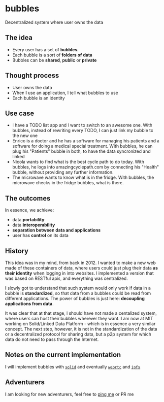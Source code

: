 # bubbles

Decentralized system where user owns the data

## The idea

- Every user has a set of **bubbles**.
- Each bubble is a sort of **folders of data**
- Bubbles can be **shared**, **public** or **private**

## Thought process
- User owns the data
- When I use an application, I tell what bubbles to use
- Each bubble is an identity

## Use case
- I have a TODO list app and I want to switch to an awesome one. With bubbles, instead of rewriting every TODO, I can just link my bubble to the new one
- Enrico is a doctor and he has a software for managing his patients and a software for doing a medical special treatment. With bubbles, he can plug his "Patients" bubble in both, to have the data syncronized and linked
- Nicola wants to find what is the best cycle path to do today. With bubbles, he logs into amazingcyclepath.com by connecting his "Health" bubble, without providing any further information.
- The microwave wants to know what is in the fridge. With bubbles, the microwave checks in the fridge bubbles, what is there.

## The outcomes

In essence, we achieve:
- data **portability**
- data **interoperability**
- **separation between data and applications**
- user has **control** on its data

## History

This idea was in my mind, from back in 2012.
I wanted to make a new web made of these containers of data, where users could just plug their data **as their identity** when logging in into websites. I implemented a version that was based on RESTful apis, and everything was centralized.

I slowly got to understand that such system would only work if data in a bubble is **standardized**, so that data from a bubbles could be read from different applications. The power of bubbles is just here: **decoupling applications from data**.

It was clear that at that stage, I should have not made a centalized system, where users can host their bubbles wherever they want. I am now at MIT working on Solid/Linked Data Platform - which is in essence a very similar concept. The next step, however, it is not in the standardization of the data or a decentralized protocol for sharing data, but a p2p system for which data do not need to pass through the Internet.

## Notes on the current implementation

I will implement bubbles with [`solid`](https://github.com/linkeddata/solid) and eventually [`webrtc`](http://www.webrtc.org/) and [`ipfs`](http://ipfs.io/)

## Adventurers

I am looking for new adventurers, feel free to [ping me](http://twitter.com/nicolagreco) or PR me
